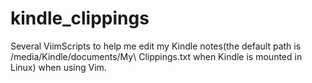 kindle_clippings
================

Several ViimScripts to help me edit my Kindle notes(the default path is /media/Kindle/documents/My\ Clippings.txt when Kindle is mounted in Linux) when using Vim.